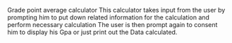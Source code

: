 Grade point average calculator 
 This calculator takes input from the user by prompting him to put down related information for the calculation and perform necessary calculation
The user is then prompt again to consent him to display his Gpa or just print out the Data calculated.
